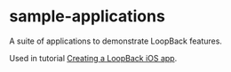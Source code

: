 sample-applications
===================

A suite of applications to demonstrate LoopBack features.

Used in tutorial [Creating a LoopBack iOS app](http://docs.strongloop.com/display/LB/Creating+a+LoopBack+iOS+app%3A+part+one).
